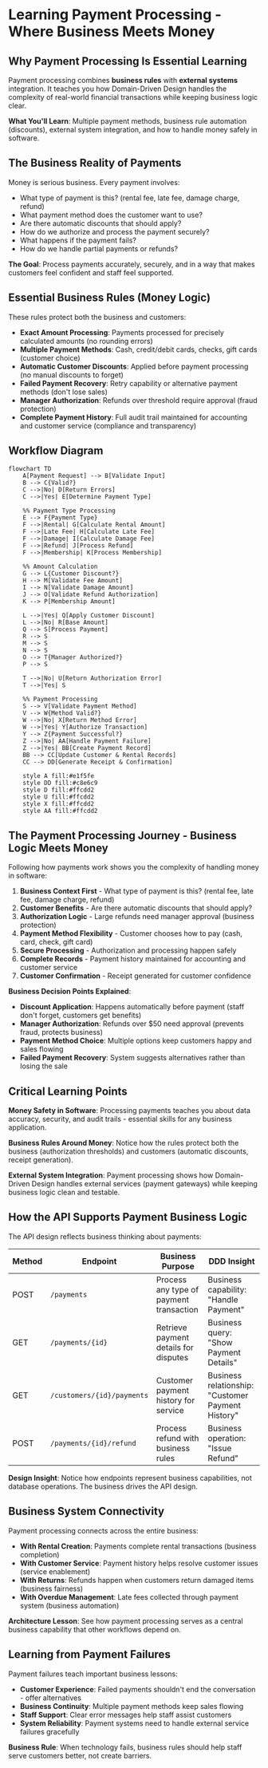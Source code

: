 # Learning Payment Processing - Where Business Meets Money

## Why Payment Processing Is Essential Learning

Payment processing combines **business rules** with **external systems** integration. It teaches you how Domain-Driven Design handles the complexity of real-world financial transactions while keeping business logic clear.

**What You'll Learn**: Multiple payment methods, business rule automation (discounts), external system integration, and how to handle money safely in software.

## The Business Reality of Payments

Money is serious business. Every payment involves:

- What type of payment is this? (rental fee, late fee, damage charge, refund)
- What payment method does the customer want to use?
- Are there automatic discounts that should apply?
- How do we authorize and process the payment securely?
- What happens if the payment fails?
- How do we handle partial payments or refunds?

**The Goal**: Process payments accurately, securely, and in a way that makes customers feel confident and staff feel supported.

## Essential Business Rules (Money Logic)

These rules protect both the business and customers:

- **Exact Amount Processing**: Payments processed for precisely calculated amounts (no rounding errors)
- **Multiple Payment Methods**: Cash, credit/debit cards, checks, gift cards (customer choice)
- **Automatic Customer Discounts**: Applied before payment processing (no manual discounts to forget)
- **Failed Payment Recovery**: Retry capability or alternative payment methods (don't lose sales)
- **Manager Authorization**: Refunds over threshold require approval (fraud protection)
- **Complete Payment History**: Full audit trail maintained for accounting and customer service (compliance and transparency)

## Workflow Diagram

```mermaid
flowchart TD
    A[Payment Request] --> B[Validate Input]
    B --> C{Valid?}
    C -->|No| D[Return Errors]
    C -->|Yes| E[Determine Payment Type]

    %% Payment Type Processing
    E --> F{Payment Type}
    F -->|Rental| G[Calculate Rental Amount]
    F -->|Late Fee| H[Calculate Late Fee]
    F -->|Damage| I[Calculate Damage Fee]
    F -->|Refund| J[Process Refund]
    F -->|Membership| K[Process Membership]

    %% Amount Calculation
    G --> L{Customer Discount?}
    H --> M[Validate Fee Amount]
    I --> N[Validate Damage Amount]
    J --> O[Validate Refund Authorization]
    K --> P[Membership Amount]

    L -->|Yes| Q[Apply Customer Discount]
    L -->|No| R[Base Amount]
    Q --> S[Process Payment]
    R --> S
    M --> S
    N --> S
    O --> T{Manager Authorized?}
    P --> S

    T -->|No| U[Return Authorization Error]
    T -->|Yes| S

    %% Payment Processing
    S --> V[Validate Payment Method]
    V --> W{Method Valid?}
    W -->|No| X[Return Method Error]
    W -->|Yes| Y[Authorize Transaction]
    Y --> Z{Payment Successful?}
    Z -->|No| AA[Handle Payment Failure]
    Z -->|Yes| BB[Create Payment Record]
    BB --> CC[Update Customer & Rental Records]
    CC --> DD[Generate Receipt & Confirmation]

    style A fill:#e1f5fe
    style DD fill:#c8e6c9
    style D fill:#ffcdd2
    style U fill:#ffcdd2
    style X fill:#ffcdd2
    style AA fill:#ffcdd2
```

## The Payment Processing Journey - Business Logic Meets Money

Following how payments work shows you the complexity of handling money in software:

1. **Business Context First** - What type of payment is this? (rental fee, late fee, damage charge, refund)
2. **Customer Benefits** - Are there automatic discounts that should apply?
3. **Authorization Logic** - Large refunds need manager approval (business protection)
4. **Payment Method Flexibility** - Customer chooses how to pay (cash, card, check, gift card)
5. **Secure Processing** - Authorization and processing happen safely
6. **Complete Records** - Payment history maintained for accounting and customer service
7. **Customer Confirmation** - Receipt generated for customer confidence

**Business Decision Points Explained**:

- **Discount Application**: Happens automatically before payment (staff don't forget, customers get benefits)
- **Manager Authorization**: Refunds over $50 need approval (prevents fraud, protects business)
- **Payment Method Choice**: Multiple options keep customers happy and sales flowing
- **Failed Payment Recovery**: System suggests alternatives rather than losing the sale

## Critical Learning Points

**Money Safety in Software**: Processing payments teaches you about data accuracy, security, and audit trails - essential skills for any business application.

**Business Rules Around Money**: Notice how the rules protect both the business (authorization thresholds) and customers (automatic discounts, receipt generation).

**External System Integration**: Payment processing shows how Domain-Driven Design handles external services (payment gateways) while keeping business logic clean and testable.

## How the API Supports Payment Business Logic

The API design reflects business thinking about payments:

| Method | Endpoint                   | Business Purpose                        | DDD Insight                                       |
| ------ | -------------------------- | --------------------------------------- | ------------------------------------------------- |
| POST   | `/payments`                | Process any type of payment transaction | Business capability: "Handle Payment"             |
| GET    | `/payments/{id}`           | Retrieve payment details for disputes   | Business query: "Show Payment Details"            |
| GET    | `/customers/{id}/payments` | Customer payment history for service    | Business relationship: "Customer Payment History" |
| POST   | `/payments/{id}/refund`    | Process refund with business rules      | Business operation: "Issue Refund"                |

**Design Insight**: Notice how endpoints represent business capabilities, not database operations. The business drives the API design.

## Business System Connectivity

Payment processing connects across the entire business:

- **With Rental Creation**: Payments complete rental transactions (business completion)
- **With Customer Service**: Payment history helps resolve customer issues (service enablement)
- **With Returns**: Refunds happen when customers return damaged items (business fairness)
- **With Overdue Management**: Late fees collected through payment system (business automation)

**Architecture Lesson**: See how payment processing serves as a central business capability that other workflows depend on.

## Learning from Payment Failures

Payment failures teach important business lessons:

- **Customer Experience**: Failed payments shouldn't end the conversation - offer alternatives
- **Business Continuity**: Multiple payment methods keep sales flowing
- **Staff Support**: Clear error messages help staff assist customers
- **System Reliability**: Payment systems need to handle external service failures gracefully

**Business Rule**: When technology fails, business rules should help staff serve customers better, not create barriers.
